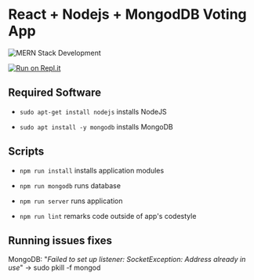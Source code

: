 
# React + Nodejs + MongodDB Voting App
![MERN Stack Development](https://fiverr-res.cloudinary.com/images/q_auto,f_auto/gigs/129195859/original/e6a55e9dc89755bc3cbe0a5fc6605eefa336dafa/be-your-mern-stack-developer-mongodb-express-react-nodejs.png)

[![Run on Repl.it](https://repl.it/badge/github/gemanepa/react-nodejs-mongodb-votingapp)](https://repl.it/github/gemanepa/react-nodejs-mongodb-votingapp)

## Required Software

-  `sudo apt-get install nodejs` installs NodeJS

-  `sudo apt install -y mongodb` installs MongoDB

  

## Scripts

-  `npm run install` installs application modules

-  `npm run mongodb` runs database

-  `npm run server` runs application

-  `npm run lint` remarks code outside of app's codestyle

  

## Running issues fixes
MongoDB: "*Failed to set up listener: SocketException: Address already in use*" -> sudo pkill -f mongod